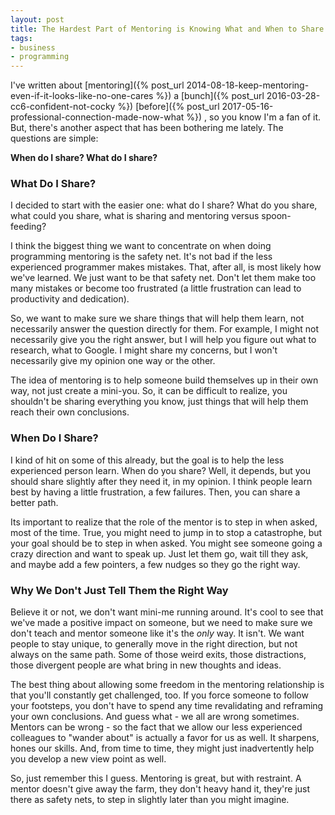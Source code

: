 ```yaml
---
layout: post
title: The Hardest Part of Mentoring is Knowing What and When to Share
tags:
- business
- programming
---
```

I've written about [mentoring]({% post_url 2014-08-18-keep-mentoring-even-if-it-looks-like-no-one-cares %}) a [bunch]({% post_url 2016-03-28-cc6-confident-not-cocky %}) [before]({% post_url 2017-05-16-professional-connection-made-now-what %}) , so you know I'm a fan of it.  But, there's another aspect that has been bothering me lately.  The questions are simple:

**When do I share? What do I share?**

### What Do I Share?

I decided to start with the easier one: what do I share?  What do you share, what could you share, what is sharing and mentoring versus spoon-feeding?

I think the biggest thing we want to concentrate on when doing programming mentoring is the safety net.  It's not bad if the less experienced programmer makes mistakes.  That, after all, is most likely how we've learned.  We just want to be that safety net.  Don't let them make too many mistakes or become too frustrated (a little frustration can lead to productivity and dedication).  

So, we want to make sure we share things that will help them learn, not necessarily answer the question directly for them.  For example, I might not necessarily give you the right answer, but I will help you figure out what to research, what to Google.  I might share my concerns, but I won't necessarily give my opinion one way or the other.

The idea of mentoring is to help someone build themselves up in their own way, not just create a mini-you.  So, it can be difficult to realize, you shouldn't be sharing everything you know, just things that will help them reach their own conclusions.

### When Do I Share?

I kind of hit on some of this already, but the goal is to help the less experienced person learn.  When do you share?  Well, it depends, but you should share slightly after they need it, in my opinion.  I think people learn best by having a little frustration, a few failures.  Then, you can share a better path.

Its important to realize that the role of the mentor is to step in when asked, most of the time. True, you might need to jump in to stop a catastrophe, but your goal should be to step in when asked.  You might see someone going a crazy direction and want to speak up.  Just let them go, wait till they ask, and maybe add a few pointers, a few nudges so they go the right way.  

### Why We Don't Just Tell Them the Right Way

Believe it or not, we don't want mini-me running around.  It's cool to see that we've made a positive impact on someone, but we need to make sure we don't teach and mentor someone like it's the _only_ way.  It isn't. We want people to stay unique, to generally move in the right direction, but not always on the same path.  Some of those weird exits, those distractions, those divergent people are what bring in new thoughts and ideas.

The best thing about allowing some freedom in the mentoring relationship is that you'll constantly get challenged, too.  If you force someone to follow your footsteps, you don't have to spend any time revalidating and reframing your own conclusions.  And guess what - we all are wrong sometimes. Mentors can be wrong - so the fact that we allow our less experienced colleagues to "wander about" is actually a favor for us as well. It sharpens, hones our skills.  And, from time to time, they might just inadvertently help you develop a new view point as well.

So, just remember this I guess.  Mentoring is great, but with restraint. A mentor doesn't give away the farm, they don't heavy hand it, they're just there as safety nets, to step in slightly later than you might imagine.